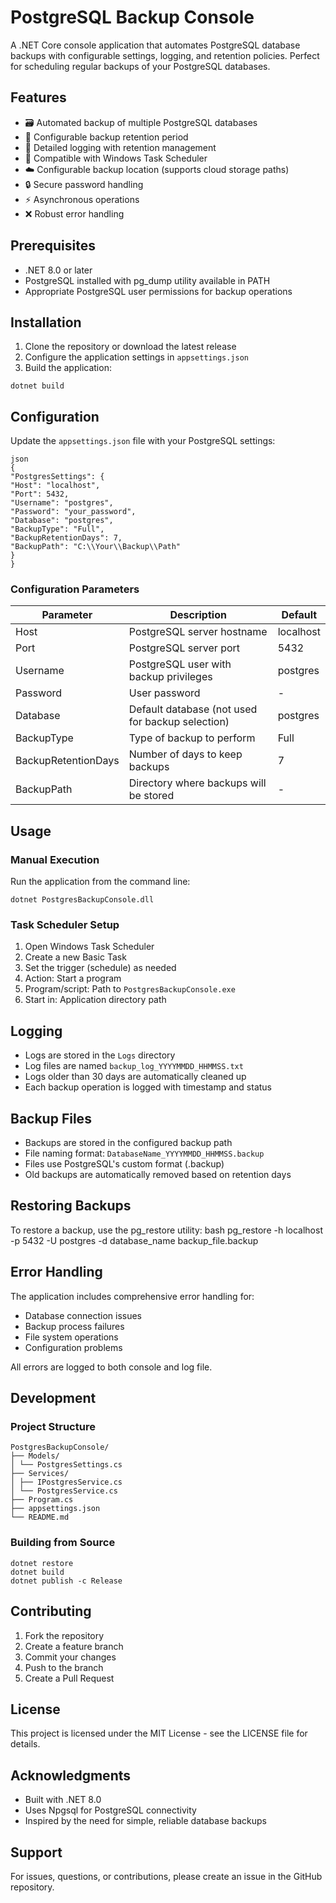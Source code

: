 # PostgreSQL Backup Console

A .NET Core console application that automates PostgreSQL database backups with configurable settings, logging, and retention policies. Perfect for scheduling regular backups of your PostgreSQL databases.

## Features

- 🗃️ Automated backup of multiple PostgreSQL databases
- 📅 Configurable backup retention period
- 📝 Detailed logging with retention management
- 🔄 Compatible with Windows Task Scheduler
- ☁️ Configurable backup location (supports cloud storage paths)
- 🔒 Secure password handling
- ⚡ Asynchronous operations
- ❌ Robust error handling

## Prerequisites

- .NET 8.0 or later
- PostgreSQL installed with pg_dump utility available in PATH
- Appropriate PostgreSQL user permissions for backup operations

## Installation

1. Clone the repository or download the latest release
2. Configure the application settings in `appsettings.json`
3. Build the application:

```
dotnet build
```

## Configuration

Update the `appsettings.json` file with your PostgreSQL settings:

```
json
{
"PostgresSettings": {
"Host": "localhost",
"Port": 5432,
"Username": "postgres",
"Password": "your_password",
"Database": "postgres",
"BackupType": "Full",
"BackupRetentionDays": 7,
"BackupPath": "C:\\Your\\Backup\\Path"
}
}
```

### Configuration Parameters
| Parameter | Description | Default |
|-----------|-------------|---------|
| Host | PostgreSQL server hostname | localhost |
| Port | PostgreSQL server port | 5432 |
| Username | PostgreSQL user with backup privileges | postgres |
| Password | User password | - |
| Database | Default database (not used for backup selection) | postgres |
| BackupType | Type of backup to perform | Full |
| BackupRetentionDays | Number of days to keep backups | 7 |
| BackupPath | Directory where backups will be stored | - |

## Usage

### Manual Execution

Run the application from the command line:
```
dotnet PostgresBackupConsole.dll
```

### Task Scheduler Setup

1. Open Windows Task Scheduler
2. Create a new Basic Task
3. Set the trigger (schedule) as needed
4. Action: Start a program
5. Program/script: Path to `PostgresBackupConsole.exe`
6. Start in: Application directory path

## Logging

- Logs are stored in the `Logs` directory
- Log files are named `backup_log_YYYYMMDD_HHMMSS.txt`
- Logs older than 30 days are automatically cleaned up
- Each backup operation is logged with timestamp and status

## Backup Files

- Backups are stored in the configured backup path
- File naming format: `DatabaseName_YYYYMMDD_HHMMSS.backup`
- Files use PostgreSQL's custom format (.backup)
- Old backups are automatically removed based on retention days

## Restoring Backups

To restore a backup, use the pg_restore utility:
bash
pg_restore -h localhost -p 5432 -U postgres -d database_name backup_file.backup

## Error Handling

The application includes comprehensive error handling for:
- Database connection issues
- Backup process failures
- File system operations
- Configuration problems

All errors are logged to both console and log file.

## Development

### Project Structure
```
PostgresBackupConsole/
├── Models/
│ └── PostgresSettings.cs
├── Services/
│ ├── IPostgresService.cs
│ └── PostgresService.cs
├── Program.cs
├── appsettings.json
└── README.md
```

### Building from Source
```
dotnet restore
dotnet build
dotnet publish -c Release
```

## Contributing

1. Fork the repository
2. Create a feature branch
3. Commit your changes
4. Push to the branch
5. Create a Pull Request

## License

This project is licensed under the MIT License - see the LICENSE file for details.

## Acknowledgments

- Built with .NET 8.0
- Uses Npgsql for PostgreSQL connectivity
- Inspired by the need for simple, reliable database backups

## Support

For issues, questions, or contributions, please create an issue in the GitHub repository.
